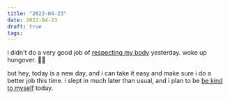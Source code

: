 ```yaml
---
title: "2022-04-23"
date: 2022-04-23
draft: true
tags:
---
```


i didn't do a very good job of [respecting my body](respect%20the%20body.md) yesterday. woke up hungover. 😵‍💫

but hey, today is a new day, and i can take it easy and make sure i do a better job this time. i slept in much later than usual, and i plan to be [be kind to myself](be%20kind%20to%20yourself.md) today.